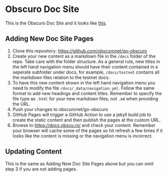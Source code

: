 # Obscuro Doc Site

This is the Obscuro Doc Site and it looks like [this](https://docs.obscu.ro/).

## Adding New Doc Site Pages

1. Clone this repository: https://github.com/obscuronet/go-obscuro
2. Create your new content as a markdown file in the `/docs` folder of the repo. Take care with the folder structure. As a general rule, new titles in the left hand navigation menu should have their content contained in a seperate subfolder under docs, for example, `/docs/testnet` contains all the markdown files relation to the testnet docs.
3. To have this new content shown in the left hand navigation menu you need to modify the file `/docs/_data/navigation.yml`. Follow the same format to add new headings and content titles. Remember to specify the file type as `.html` for your new markdown files, not `.md` when providing the URL.
4. Push your changes to obscuronet/go-obscuro
5. GitHub Pages will trigger a GitHub Action to use a jekyll build job to create the static content and then publish the pages at the custom URL.
7. Browse to https://docs.obscu.ro/ and check your content. Remember your browser will cache some of the pages so hit refresh a few times if it looks like the content is missing or the navigation menu is incorrect.

## Updating Content

This is the same as Adding New Doc Site Pages above but you can omit step 3 if you are not adding pages.
